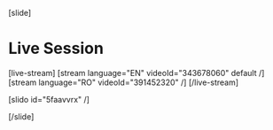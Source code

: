 [slide]
# Live Session

[live-stream]
[stream language="EN" videoId="343678060" default /]
[stream language="RO" videoId="391452320"  /]
[/live-stream]

[slido id="5faavvrx" /]

[/slide]
